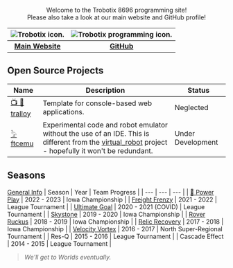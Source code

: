 <p align="center">Welcome to the Trobotix 8696 programming site!<br>Please also take a look at our main website and GitHub profile!</p>

| <image src="Trobotix.png" alt="Trobotix icon." style="max-width: 100%; border: none; box-shadow: none;" /> | <image src="favicon.png" alt="Trobotix programming icon." style="max-width: 100%; border: none; box-shadow: none;" /> |
| :---: | :---: |
| [**Main Website**](https://sites.google.com/view/trobotix/home) | [**GitHub**](https://github.com/8696-Trobotix) |

## Open Source Projects
| Name | Description | Status |
| --- | --- | --- |
| [📺 🐁 tralloy](https://github.com/8696-Trobotix/tralloy) | Template for console-based web applications. | Neglected |
| [𓅦 ftcemu](https://github.com/8696-Trobotix/ftcemu) | Experimental code and robot emulator without the use of an IDE. This is different from the [virtual_robot](https://github.com/Beta8397/virtual_robot) project - hopefully it won't be redundant. | Under Development |

## Seasons
[General Info](seasons/index.md)
| Season | Year | Team Progress |
| --- | --- | --- |
| [🐙 Power Play](seasons/PowerPlay.md) | 2022 - 2023 | Iowa Championship |
| [Freight Frenzy](seasons/FreightFrenzy.md) | 2021 - 2022 | League Tournament |
| [Ultimate Goal](seasons/UltimateGoal.md) | 2020 - 2021 (COVID) | League Tournament |
| [Skystone](seasons/Skystone.md) | 2019 - 2020 | Iowa Championship |
| [Rover Ruckus](seasons/RoverRuckus.md) | 2018 - 2019 | Iowa Championship |
| [Relic Recovery](seasons/RelicRecovery.md) | 2017 - 2018 | Iowa Championship |
| [Velocity Vortex](seasons/VelocityVortex.md) | 2016 - 2017 | North Super-Regional Tournament |
| Res-Q | 2015 - 2016 | League Tournament |
| Cascade Effect | 2014 - 2015 | League Tournament |

> <span style="font-style: italic;">We'll get to Worlds eventually.</span>

